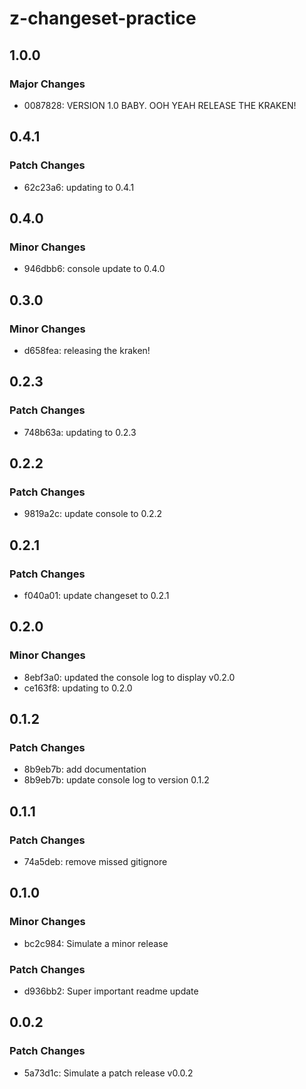 # z-changeset-practice

## 1.0.0

### Major Changes

- 0087828: VERSION 1.0 BABY. OOH YEAH RELEASE THE KRAKEN!

## 0.4.1

### Patch Changes

- 62c23a6: updating to 0.4.1

## 0.4.0

### Minor Changes

- 946dbb6: console update to 0.4.0

## 0.3.0

### Minor Changes

- d658fea: releasing the kraken!

## 0.2.3

### Patch Changes

- 748b63a: updating to 0.2.3

## 0.2.2

### Patch Changes

- 9819a2c: update console to 0.2.2

## 0.2.1

### Patch Changes

- f040a01: update changeset to 0.2.1

## 0.2.0

### Minor Changes

- 8ebf3a0: updated the console log to display v0.2.0
- ce163f8: updating to 0.2.0

## 0.1.2

### Patch Changes

- 8b9eb7b: add documentation
- 8b9eb7b: update console log to version 0.1.2

## 0.1.1

### Patch Changes

- 74a5deb: remove missed gitignore

## 0.1.0

### Minor Changes

- bc2c984: Simulate a minor release

### Patch Changes

- d936bb2: Super important readme update

## 0.0.2

### Patch Changes

- 5a73d1c: Simulate a patch release v0.0.2
